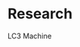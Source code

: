 # Research

LC3 Machine

[LC3 Assembly Language: A Manual]: http://people.cs.georgetown.edu/~squier/Teaching/HardwareFundamentals/LC3-trunk/docs/LC3-AssemblyManualAndExamples.pdf
[LC3 Assembly Cheatsheet]: http://people.cs.georgetown.edu/~squier/Teaching/HardwareFundamentals/LC3-trunk/docs/LC3-assemblyCheatSheet.asm
[LC3 Documentation]: https://github.com/justinmeiners/lc3-vm/tree/master/docs/supplies
[LC3 ISA]: https://justinmeiners.github.io/lc3-vm/supplies/lc3-isa.pdf

